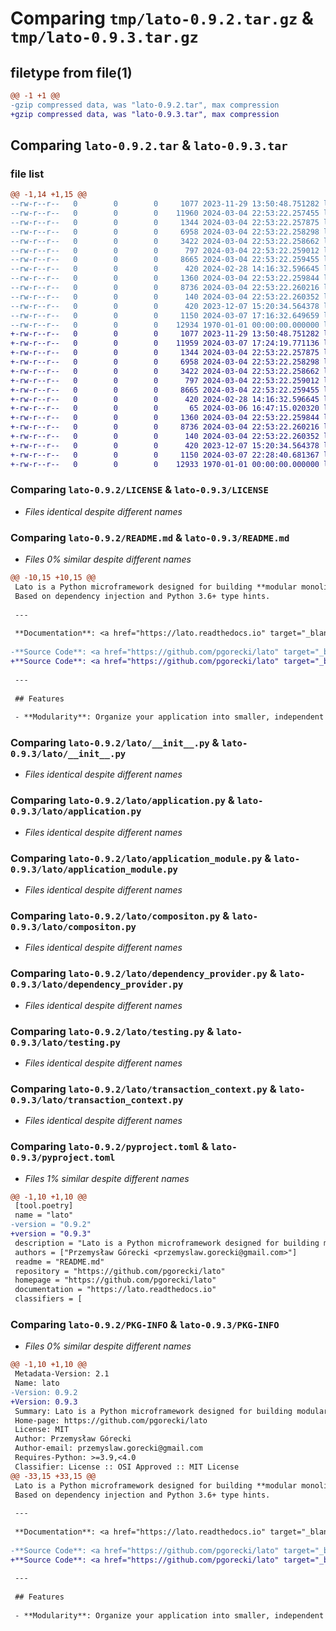 # Comparing `tmp/lato-0.9.2.tar.gz` & `tmp/lato-0.9.3.tar.gz`

## filetype from file(1)

```diff
@@ -1 +1 @@
-gzip compressed data, was "lato-0.9.2.tar", max compression
+gzip compressed data, was "lato-0.9.3.tar", max compression
```

## Comparing `lato-0.9.2.tar` & `lato-0.9.3.tar`

### file list

```diff
@@ -1,14 +1,15 @@
--rw-r--r--   0        0        0     1077 2023-11-29 13:50:48.751282 lato-0.9.2/LICENSE
--rw-r--r--   0        0        0    11960 2024-03-04 22:53:22.257455 lato-0.9.2/README.md
--rw-r--r--   0        0        0     1344 2024-03-04 22:53:22.257875 lato-0.9.2/lato/__init__.py
--rw-r--r--   0        0        0     6958 2024-03-04 22:53:22.258298 lato-0.9.2/lato/application.py
--rw-r--r--   0        0        0     3422 2024-03-04 22:53:22.258662 lato-0.9.2/lato/application_module.py
--rw-r--r--   0        0        0      797 2024-03-04 22:53:22.259012 lato-0.9.2/lato/compositon.py
--rw-r--r--   0        0        0     8665 2024-03-04 22:53:22.259455 lato-0.9.2/lato/dependency_provider.py
--rw-r--r--   0        0        0      420 2024-02-28 14:16:32.596645 lato-0.9.2/lato/message.py
--rw-r--r--   0        0        0     1360 2024-03-04 22:53:22.259844 lato-0.9.2/lato/testing.py
--rw-r--r--   0        0        0     8736 2024-03-04 22:53:22.260216 lato-0.9.2/lato/transaction_context.py
--rw-r--r--   0        0        0      140 2024-03-04 22:53:22.260352 lato-0.9.2/lato/types.py
--rw-r--r--   0        0        0      420 2023-12-07 15:20:34.564378 lato-0.9.2/lato/utils.py
--rw-r--r--   0        0        0     1150 2024-03-07 17:16:32.649659 lato-0.9.2/pyproject.toml
--rw-r--r--   0        0        0    12934 1970-01-01 00:00:00.000000 lato-0.9.2/PKG-INFO
+-rw-r--r--   0        0        0     1077 2023-11-29 13:50:48.751282 lato-0.9.3/LICENSE
+-rw-r--r--   0        0        0    11959 2024-03-07 17:24:19.771136 lato-0.9.3/README.md
+-rw-r--r--   0        0        0     1344 2024-03-04 22:53:22.257875 lato-0.9.3/lato/__init__.py
+-rw-r--r--   0        0        0     6958 2024-03-04 22:53:22.258298 lato-0.9.3/lato/application.py
+-rw-r--r--   0        0        0     3422 2024-03-04 22:53:22.258662 lato-0.9.3/lato/application_module.py
+-rw-r--r--   0        0        0      797 2024-03-04 22:53:22.259012 lato-0.9.3/lato/compositon.py
+-rw-r--r--   0        0        0     8665 2024-03-04 22:53:22.259455 lato-0.9.3/lato/dependency_provider.py
+-rw-r--r--   0        0        0      420 2024-02-28 14:16:32.596645 lato-0.9.3/lato/message.py
+-rw-r--r--   0        0        0       65 2024-03-06 16:47:15.020320 lato-0.9.3/lato/py.typed
+-rw-r--r--   0        0        0     1360 2024-03-04 22:53:22.259844 lato-0.9.3/lato/testing.py
+-rw-r--r--   0        0        0     8736 2024-03-04 22:53:22.260216 lato-0.9.3/lato/transaction_context.py
+-rw-r--r--   0        0        0      140 2024-03-04 22:53:22.260352 lato-0.9.3/lato/types.py
+-rw-r--r--   0        0        0      420 2023-12-07 15:20:34.564378 lato-0.9.3/lato/utils.py
+-rw-r--r--   0        0        0     1150 2024-03-07 22:28:40.681367 lato-0.9.3/pyproject.toml
+-rw-r--r--   0        0        0    12933 1970-01-01 00:00:00.000000 lato-0.9.3/PKG-INFO
```

### Comparing `lato-0.9.2/LICENSE` & `lato-0.9.3/LICENSE`

 * *Files identical despite different names*

### Comparing `lato-0.9.2/README.md` & `lato-0.9.3/README.md`

 * *Files 0% similar despite different names*

```diff
@@ -10,15 +10,15 @@
 Lato is a Python microframework designed for building **modular monoliths** and **loosely coupled** applications.
 Based on dependency injection and Python 3.6+ type hints.
 
 ---
 
 **Documentation**: <a href="https://lato.readthedocs.io" target="_blank">https://lato.readthedocs.io</a>
 
-**Source Code**: <a href="https://github.com/pgorecki/lato" target="_blank">https://github.com/pgorecki/lator</a>
+**Source Code**: <a href="https://github.com/pgorecki/lato" target="_blank">https://github.com/pgorecki/lato</a>
 
 ---
 
 ## Features
 
 - **Modularity**: Organize your application into smaller, independent modules for better maintainability.
```

### Comparing `lato-0.9.2/lato/__init__.py` & `lato-0.9.3/lato/__init__.py`

 * *Files identical despite different names*

### Comparing `lato-0.9.2/lato/application.py` & `lato-0.9.3/lato/application.py`

 * *Files identical despite different names*

### Comparing `lato-0.9.2/lato/application_module.py` & `lato-0.9.3/lato/application_module.py`

 * *Files identical despite different names*

### Comparing `lato-0.9.2/lato/compositon.py` & `lato-0.9.3/lato/compositon.py`

 * *Files identical despite different names*

### Comparing `lato-0.9.2/lato/dependency_provider.py` & `lato-0.9.3/lato/dependency_provider.py`

 * *Files identical despite different names*

### Comparing `lato-0.9.2/lato/testing.py` & `lato-0.9.3/lato/testing.py`

 * *Files identical despite different names*

### Comparing `lato-0.9.2/lato/transaction_context.py` & `lato-0.9.3/lato/transaction_context.py`

 * *Files identical despite different names*

### Comparing `lato-0.9.2/pyproject.toml` & `lato-0.9.3/pyproject.toml`

 * *Files 1% similar despite different names*

```diff
@@ -1,10 +1,10 @@
 [tool.poetry]
 name = "lato"
-version = "0.9.2"
+version = "0.9.3"
 description = "Lato is a Python microframework designed for building modular monoliths and loosely coupled applications."
 authors = ["Przemysław Górecki <przemyslaw.gorecki@gmail.com>"]
 readme = "README.md"
 repository = "https://github.com/pgorecki/lato"
 homepage = "https://github.com/pgorecki/lato"
 documentation = "https://lato.readthedocs.io"
 classifiers = [
```

### Comparing `lato-0.9.2/PKG-INFO` & `lato-0.9.3/PKG-INFO`

 * *Files 0% similar despite different names*

```diff
@@ -1,10 +1,10 @@
 Metadata-Version: 2.1
 Name: lato
-Version: 0.9.2
+Version: 0.9.3
 Summary: Lato is a Python microframework designed for building modular monoliths and loosely coupled applications.
 Home-page: https://github.com/pgorecki/lato
 License: MIT
 Author: Przemysław Górecki
 Author-email: przemyslaw.gorecki@gmail.com
 Requires-Python: >=3.9,<4.0
 Classifier: License :: OSI Approved :: MIT License
@@ -33,15 +33,15 @@
 Lato is a Python microframework designed for building **modular monoliths** and **loosely coupled** applications.
 Based on dependency injection and Python 3.6+ type hints.
 
 ---
 
 **Documentation**: <a href="https://lato.readthedocs.io" target="_blank">https://lato.readthedocs.io</a>
 
-**Source Code**: <a href="https://github.com/pgorecki/lato" target="_blank">https://github.com/pgorecki/lator</a>
+**Source Code**: <a href="https://github.com/pgorecki/lato" target="_blank">https://github.com/pgorecki/lato</a>
 
 ---
 
 ## Features
 
 - **Modularity**: Organize your application into smaller, independent modules for better maintainability.
```

